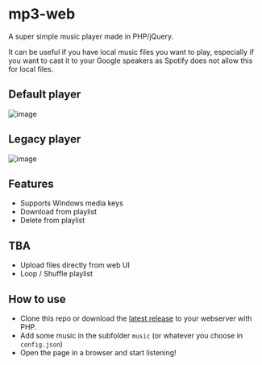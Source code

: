 # mp3-web
A super simple music player made in PHP/jQuery.

It can be useful if you have local music files you want to play, 
especially if you want to cast it to your Google speakers as Spotify does not allow this for local files.

## Default player
![image](https://github.com/user-attachments/assets/eb9c012c-45ec-4172-b79d-49ba0d41ad84)

## Legacy player
![image](https://github.com/user-attachments/assets/7a3589a4-34e5-4028-b525-9978008a71ba)


## Features
* Supports Windows media keys
* Download from playlist
* Delete from playlist

## TBA
* Upload files directly from web UI
* Loop / Shuffle playlist

## How to use
* Clone this repo or download the [latest release](https://github.com/Darknetzz/mp3-web/releases/latest) to your webserver with PHP.
* Add some music in the subfolder `music` (or whatever you choose in `config.json`)
* Open the page in a browser and start listening!
